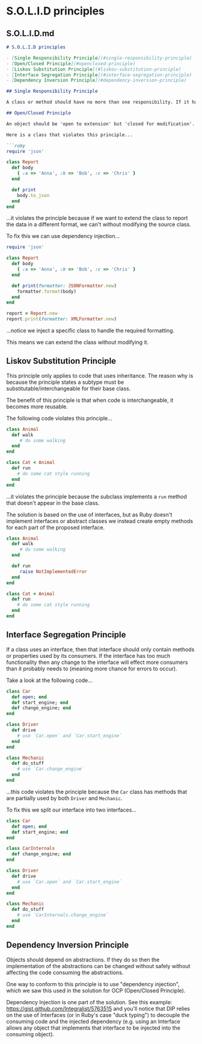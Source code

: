 # S.O.L.I.D principles

## S.O.L.I.D.md

```markdown
# S.O.L.I.D principles

- [Single Responsibility Principle](#single-responsibility-principle)
- [Open/Closed Principle](#openclosed-principle)
- [Liskov Substitution Principle](#liskov-substitution-principle)
- [Interface Segregation Principle](#interface-segregation-principle)
- [Dependency Inversion Principle](#dependency-inversion-principle)

## Single Responsibility Principle

A class or method should have no more than one responsibility. If it has more than one responsibility then use the relevant refactoring technique(s) to extract the functionality into its own class or method.

## Open/Closed Principle

An object should be 'open to extension' but 'closed for modification'.

Here is a class that violates this principle...

```ruby
require 'json'

class Report
  def body
    { :a => 'Anna', :b => 'Bob', :c => 'Chris' }
  end

  def print
    body.to_json
  end
end
```

...it violates the principle because if we want to extend the class to report the data in a different format, we can't without modifying the source class.

To fix this we can use dependency injection...

```ruby
require 'json'

class Report
  def body
    { :a => 'Anna', :b => 'Bob', :c => 'Chris' }
  end

  def print(formatter: JSONFormatter.new)
    formatter.format(body)
  end
end

report = Report.new
report.print(formatter: XMLFormatter.new)
```

...notice we inject a specific class to handle the required formatting. 

This means we can extend the class without modifying it.

## Liskov Substitution Principle

This principle only applies to code that uses inheritance. The reason why is because the principle states a subtype must be substitutable/interchangeable for their base class.

The benefit of this principle is that when code is interchangeable, it becomes more reusable.

The following code violates this principle...

```ruby
class Animal
  def walk
     # do some walking
  end
end

class Cat < Animal
  def run
    # do some cat style running
  end
end
```

...it violates the principle because the subclass implements a `run` method that doesn't appear in the base class.

The solution is based on the use of interfaces, but as Ruby doesn't implement interfaces or abstract classes we instead create empty methods for each part of the proposed interface. 

```ruby
class Animal
  def walk
     # do some walking
  end

  def run
     raise NotImplementedError
  end
end

class Cat < Animal
  def run
    # do some cat style running
  end
end
```

## Interface Segregation Principle

If a class uses an interface, then that interface should only contain methods or properties used by its consumers. If the interface has too much functionality then any change to the interface will effect more consumers than it probably needs to (meaning more chance for errors to occur).

Take a look at the following code...

```ruby
class Car
  def open; end
  def start_engine; end
  def change_engine; end
end

class Driver
  def drive
    # use `Car.open` and `Car.start_engine`
  end
end

class Mechanic
  def do_stuff
    # use `Car.change_engine`
  end
end
```

...this code violates the principle because the `Car` class has methods that are partially used by both `Driver` and `Mechanic`.

To fix this we split our interface into two interfaces...

```ruby
class Car
  def open; end
  def start_engine; end
end

class CarInternals
  def change_engine; end
end

class Driver
  def drive
    # use `Car.open` and `Car.start_engine`
  end
end

class Mechanic
  def do_stuff
    # use `CarInternals.change_engine`
  end
end
```

## Dependency Inversion Principle

Objects should depend on abstractions. If they do so then the implementation of the abstractions can be changed without safely without affecting the code consuming the abstractions.

One way to conform to this principle is to use "dependency injection", which we saw this used in the solution for OCP (Open/Closed Principle).

Dependency Injection is one part of the solution. See this example: https://gist.github.com/Integralist/5763515 and you'll notice that DIP relies on the use of Interfaces (or in Ruby's case "duck typing") to decouple the consuming code and the injected dependency (e.g. using an Interface allows any object that implements that interface to be injected into the consuming object).
```

